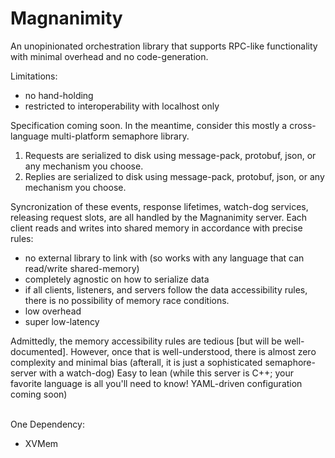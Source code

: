 # Magnanimity
An unopinionated orchestration library that supports RPC-like functionality with minimal overhead and no code-generation.

Limitations:
- no hand-holding
- restricted to interoperability with localhost only 

Specification coming soon.  In the meantime, consider this mostly a cross-language multi-platform semaphore library.
1) Requests are serialized to disk using message-pack, protobuf, json, or any mechanism you choose.
2) Replies are serialized to disk using message-pack, protobuf, json, or any mechanism you choose.

Syncronization of these events, response lifetimes, watch-dog services, releasing request slots, are all handled by the Magnanimity server.
Each client reads and writes into shared memory in accordance with precise rules:
- no external library to link with (so works with any language that can read/write shared-memory)
- completely agnostic on how to serialize data
- if all clients, listeners, and servers follow the data accessibility rules, there is no possibility of memory race conditions.
- low overhead
- super low-latency

Admittedly, the memory accessibility rules are tedious [but will be well-documented].
However, once that is well-understood, there is almost zero complexity and minimal bias (afterall, it is just a sophisticated semaphore-server with a watch-dog)
Easy to lean (while this server is C++; your favorite language is all you'll need to know! YAML-driven configuration coming soon)

<br>One Dependency:
- XVMem
